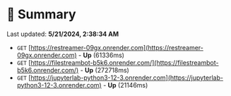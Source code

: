 # 📖 Summary
Last updated: **5/21/2024, 2:38:34 AM**

- `GET` [https://restreamer-09gx.onrender.com](https://restreamer-09gx.onrender.com) - **Up** (61336ms)
- `GET` [https://filestreambot-b5k6.onrender.com/](https://filestreambot-b5k6.onrender.com/) - **Up** (272718ms)
- `GET` [https://jupyterlab-python3-12-3.onrender.com](https://jupyterlab-python3-12-3.onrender.com) - **Up** (21146ms)
